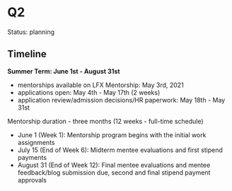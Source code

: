 
# Q2

Status: planning

## Timeline

**Summer Term: June 1st - August 31st**

- mentorships available on LFX Mentorship: May 3rd, 2021
- applications open: May 4th - May 17th (2 weeks)
- application review/admission decisions/HR paperwork: May 18th - May 31st

Mentorship duration - three months \(12 weeks - full-time schedule\)

- June 1 (Week 1): Mentorship program begins with the initial work assignments
- July 15 (End of Week 6): Midterm mentee evaluations and first stipend payments
- August 31 (End of Week 12): Final mentee evaluations and mentee feedback/blog submission due, second and final stipend payment approvals

